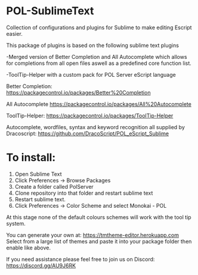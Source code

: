 # POL-SublimeText
Collection of configurations and plugins for Sublime to make editing Escript easier.

This package of plugins is based on the following sublime text plugins

-Merged version of Better Completion and All Autocomplete which allows for completions from all open files aswell as a predefined core function list.

-ToolTip-Helper with a custom pack for POL Server eScript language

Better Completion:
https://packagecontrol.io/packages/Better%20Completion

All Autocomplete
https://packagecontrol.io/packages/All%20Autocomplete

ToolTip-Helper:
https://packagecontrol.io/packages/ToolTip-Helper

Autocomplete, wordfiles, syntax and keyword recognition all supplied by Dracoscript:
https://github.com/DracoScript/POL_eScript_Sublime

# To install:
1. Open Sublime Text
2. Click Preferences -> Browse Packages
3. Create a folder called PolServer
4. Clone repository into that folder and restart sublime text
5. Restart sublime text.
6. Click Preferences -> Color Scheme and select Monokai - POL

At this stage none of the default colours schemes will work with the tool tip system.

You can generate your own at: https://tmtheme-editor.herokuapp.com Select from a large list of themes and paste it into your package folder then enable like above.

If you need assistance please feel free to join us on Discord: https://discord.gg/AU9J6RK

